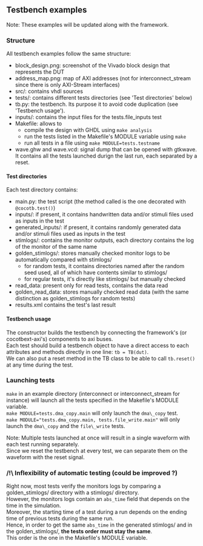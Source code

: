 

## Testbench examples

Note: These examples will be updated along with the framework.

### Structure
All testbench examples follow the same structure:
- block\_design.png: screenshot of the Vivado block design that represents the DUT
- address\_map.png: map of AXI addresses (not for interconnect\_stream since there is only AXI-Stream interfaces)
- src/: contains vhdl sources
- tests/: contains different tests directories (see 'Test directories' below)
- tb.py: the testbench. Its purpose it to avoid code duplication (see 'Testbench usage').
- inputs/: contains the input files for the tests.file\_inputs test
- Makefile: allows to
    * compile the design with GHDL using `make analysis`
    * run the tests listed in the Makefile's MODULE variable using `make`
    * run all tests in a file using `make MODULE=tests.testname`
- wave.ghw and wave.vcd: signal dump that can be opened with gtkwave. It contains all the tests launched durign the last
  run, each separated by a reset.

#### Test directories
Each test directory contains:
* main.py: the test script (the method called is the one decorated with `@cocotb.test()`)
* inputs/: if present, it contains handwritten data and/or stimuli files used as inputs in the test
* generated\_inputs/: if present, it contains randomly generated data and/or stimuli files used as inputs in the test
* stimlogs/: contains the monitor outputs, each directory contains the log of the monitor of the same name
* golden\_stimlogs/: stores manually checked monitor logs to be automatically compared with stimlogs/
    - for random tests, it contains directories named after the random seed used, all of which have contents similar
      to stimlogs/
    - for regular tests, it's directly like stimlogs/ but manually checked
* read\_data: present only for read tests, contains the data read
* golden\_read\_data: stores manually checked read data (with the same distinction as golden\_stimlogs for
  random tests)
* results.xml contains the test's last result

#### Testbench usage
The constructor builds the testbench by connecting the framework's (or cocotbext-axi's) components to axi buses.  
Each test should build a testbench object to have a direct access to each attributes and methods directly in one line:
`tb = TB(dut)`.  
We can also put a reset method in the TB class to be able to call `tb.reset()` at any time during the test.  



### Launching tests
`make` in an example directory (interconnect or interconnect\_stream for instance) will launch all the tests specified
in the Makefile's MODULE variable.  
`make MODULE=tests.dma_copy.main` will only launch the `dma\_copy` test.  
`make MODULE="tests.dma_copy.main, tests.file_write.main"` will only launch the `dma\_copy` and the `file\_write` tests.  

Note: Multiple tests launched at once will result in a single waveform with each test running separately.  
Since we reset the testbench at every test, we can separate them on the waveform with the reset signal.  

### /!\ Inflexibility of automatic testing (could be improved ?)
Right now, most tests verify the monitors logs by comparing a golden\_stimlogs/ directory with a stimlogs/ directory.  
However, the monitors logs contain an `abs_time` field that depends on the time in the simulation.  
Moreover, the starting time of a test during a run depends on the ending time of previous tests during the same run.  
Hence, in order to get the same `abs_time` in the generated stimlogs/ and in the golden\_stimlogs/, **the tests order
must stay the same**.  
This order is the one in the Makefile's MODULE variable.  
